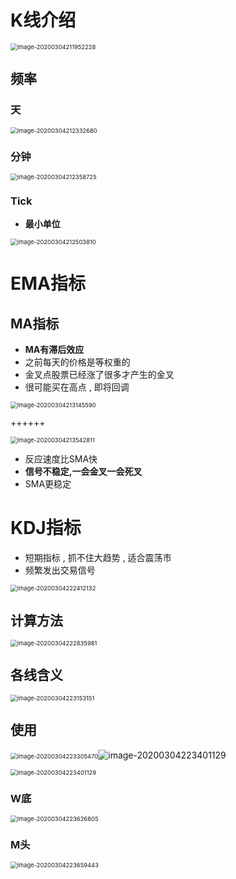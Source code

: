 # K线介绍



<img src="Untitled.assets/image-20200304211952228.png" alt="image-20200304211952228" style="zoom:67%;" />

## 频率

### 天

<img src="Untitled.assets/image-20200304212332680.png" alt="image-20200304212332680" style="zoom:67%;" />

### 分钟

<img src="Untitled.assets/image-20200304212358725.png" alt="image-20200304212358725" style="zoom:67%;" />

### Tick

- **最小单位**

<img src="Untitled.assets/image-20200304212503810.png" alt="image-20200304212503810" style="zoom:67%;" />



# EMA指标

## MA指标

- **MA有滞后效应**
- 之前每天的价格是等权重的
- 金叉点股票已经涨了很多才产生的金叉
- 很可能买在高点 , 即将回调

<img src="Untitled.assets/image-20200304213145590.png" alt="image-20200304213145590" style="zoom:67%;" />



++++++

<img src="Untitled.assets/image-20200304213542811.png" alt="image-20200304213542811" style="zoom:67%;" />

- 反应速度比SMA快
- **信号不稳定,一会金叉一会死叉**
- SMA更稳定



# 




# KDJ指标

- 短期指标 , 抓不住大趋势 , 适合震荡市
- 频繁发出交易信号

<img src="Untitled.assets/image-20200304222412132.png" alt="image-20200304222412132" style="zoom:67%;" />



## 计算方法

<img src="Untitled.assets/image-20200304222835981.png" alt="image-20200304222835981" style="zoom:67%;" />

## 各线含义

<img src="Untitled.assets/image-20200304223153151.png" alt="image-20200304223153151" style="zoom:67%;" />

## 使用

<img src="Untitled.assets/image-20200304223305470.png" alt="image-20200304223305470" style="zoom:67%;" />![image-20200304223401129](Untitled.assets/image-20200304223401129.png)

<img src="Untitled.assets/image-20200304223401129.png" alt="image-20200304223401129" style="zoom:67%;" />

### W底

<img src="Untitled.assets/image-20200304223626805.png" alt="image-20200304223626805" style="zoom:67%;" />

### M头

<img src="Untitled.assets/image-20200304223659443.png" alt="image-20200304223659443" style="zoom:67%;" />





